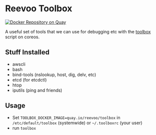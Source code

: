 # Reevoo Toolbox

[![Docker Repository on Quay](https://quay.io/repository/reevoo/toolbox/status "Docker Repository on Quay")](https://quay.io/repository/reevoo/toolbox)

A useful set of tools that we can use for debugging etc with the [toolbox](https://github.com/coreos/toolbox) script on coreos.

## Stuff Installed

* awscli
* bash
* bind-tools (nslookup, host, dig, delv, etc)
* etcd (for etcdctl)
* htop
* iputils (ping and friends)

## Usage

* Set `TOOLBOX_DOCKER_IMAGE=quay.io/reevoo/toolbox` in `/etc/default/toolbox` (systemwide) or `~/.toolboxrc` (your user)
* run `toolbox`
